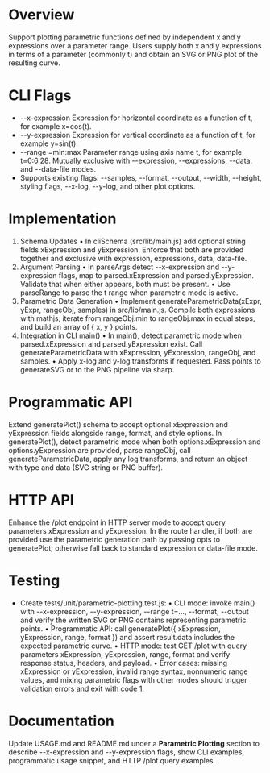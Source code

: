 # Overview
Support plotting parametric functions defined by independent x and y expressions over a parameter range. Users supply both x and y expressions in terms of a parameter (commonly t) and obtain an SVG or PNG plot of the resulting curve.

# CLI Flags
- --x-expression <expr>  Expression for horizontal coordinate as a function of t, for example x=cos(t).
- --y-expression <expr>  Expression for vertical coordinate as a function of t, for example y=sin(t).
- --range <axis>=min:max  Parameter range using axis name t, for example t=0:6.28. Mutually exclusive with --expression, --expressions, --data, and --data-file modes.
- Supports existing flags: --samples, --format, --output, --width, --height, styling flags, --x-log, --y-log, and other plot options.

# Implementation
1. Schema Updates
   • In cliSchema (src/lib/main.js) add optional string fields xExpression and yExpression. Enforce that both are provided together and exclusive with expression, expressions, data, data-file.
2. Argument Parsing
   • In parseArgs detect --x-expression and --y-expression flags, map to parsed.xExpression and parsed.yExpression. Validate that when either appears, both must be present.
   • Use parseRange to parse the t range when parametric mode is active.
3. Parametric Data Generation
   • Implement generateParametricData(xExpr, yExpr, rangeObj, samples) in src/lib/main.js. Compile both expressions with mathjs, iterate from rangeObj.min to rangeObj.max in equal steps, and build an array of { x, y } points.
4. Integration in CLI main()
   • In main(), detect parametric mode when parsed.xExpression and parsed.yExpression exist. Call generateParametricData with xExpression, yExpression, rangeObj, and samples.
   • Apply x-log and y-log transforms if requested. Pass points to generateSVG or to the PNG pipeline via sharp.

# Programmatic API
Extend generatePlot() schema to accept optional xExpression and yExpression fields alongside range, format, and style options. In generatePlot(), detect parametric mode when both options.xExpression and options.yExpression are provided, parse rangeObj, call generateParametricData, apply any log transforms, and return an object with type and data (SVG string or PNG buffer).

# HTTP API
Enhance the /plot endpoint in HTTP server mode to accept query parameters xExpression and yExpression. In the route handler, if both are provided use the parametric generation path by passing opts to generatePlot; otherwise fall back to standard expression or data-file mode.

# Testing
- Create tests/unit/parametric-plotting.test.js:
  • CLI mode: invoke main() with --x-expression, --y-expression, --range t=..., --format, --output and verify the written SVG or PNG contains <polyline> representing parametric points.
  • Programmatic API: call generatePlot({ xExpression, yExpression, range, format }) and assert result.data includes the expected parametric curve.
  • HTTP mode: test GET /plot with query parameters xExpression, yExpression, range, format and verify response status, headers, and payload.
  • Error cases: missing xExpression or yExpression, invalid range syntax, nonnumeric range values, and mixing parametric flags with other modes should trigger validation errors and exit with code 1.

# Documentation
Update USAGE.md and README.md under a **Parametric Plotting** section to describe --x-expression and --y-expression flags, show CLI examples, programmatic usage snippet, and HTTP /plot query examples.